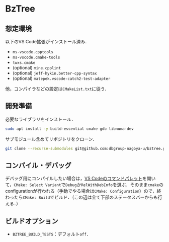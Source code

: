 # BzTree

## 想定環境

以下のVS Code拡張がインストール済み．

- `ms-vscode.cpptools`
- `ms-vscode.cmake-tools`
- `twxs.cmake`
- (optional) `mine.cpplint`
- (optional) `jeff-hykin.better-cpp-syntax`
- (optional) `matepek.vscode-catch2-test-adapter`

他，コンパイラなどの設定は`CMakeList.txt`に従う．

## 開発準備

必要なライブラリをインストール．

```bash
sudo apt install -y build-essential cmake gdb libnuma-dev
```

サブモジュール含めてリポジトリをクローン．

```bash
git clone --recurse-submodules git@github.com:dbgroup-nagoya-u/bztree.git
```

## コンパイル・デバッグ

デバッグ用にコンパイルしたい場合は，[VS Codeのコマンドパレット](https://code.visualstudio.com/docs/getstarted/userinterface#_command-palette)を開いて，`CMake: Select Variant`で`Debug`か`RelWithDebInfo`を選ぶ．そのまま`cmake`のconfigurationが行われる（手動でやる場合は`CMake: Configuration`）ので，終わったら`CMake: Build`でビルド．（この辺は全て下部のステータスバーからも行える．）

## ビルドオプション

- `BZTREE_BUILD_TESTS`：デフォルト`off`．
